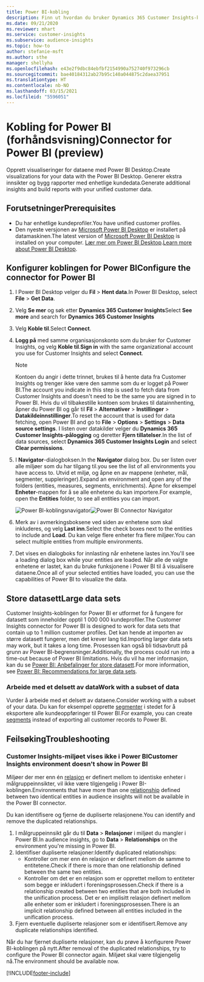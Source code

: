 ```yaml
---
title: Power BI-kobling
description: Finn ut hvordan du bruker Dynamics 365 Customer Insights-koblingen i Power BI.
ms.date: 09/21/2020
ms.reviewer: mhart
ms.service: customer-insights
ms.subservice: audience-insights
ms.topic: how-to
author: stefanie-msft
ms.author: sthe
manager: shellyha
ms.openlocfilehash: e43e2f9dbc84ebfbf2154990a752740f973296cb
ms.sourcegitcommit: bae40184312ab27b95c140a044875c2daea37951
ms.translationtype: HT
ms.contentlocale: nb-NO
ms.lasthandoff: 03/15/2021
ms.locfileid: "5596051"
---
```

# <a name="connector-for-power-bi-preview"></a><span data-ttu-id="2384c-103">Kobling for Power BI (forhåndsvisning)</span><span class="sxs-lookup"><span data-stu-id="2384c-103">Connector for Power BI (preview)</span></span>

<span data-ttu-id="2384c-104">Opprett visualiseringer for dataene med Power BI Desktop.</span><span class="sxs-lookup"><span data-stu-id="2384c-104">Create visualizations for your data with the Power BI Desktop.</span></span> <span data-ttu-id="2384c-105">Generer ekstra innsikter og bygg rapporter med enhetlige kundedata.</span><span class="sxs-lookup"><span data-stu-id="2384c-105">Generate additional insights and build reports with your unified customer data.</span></span>

## <a name="prerequisites"></a><span data-ttu-id="2384c-106">Forutsetninger</span><span class="sxs-lookup"><span data-stu-id="2384c-106">Prerequisites</span></span>

- <span data-ttu-id="2384c-107">Du har enhetlige kundeprofiler.</span><span class="sxs-lookup"><span data-stu-id="2384c-107">You have unified customer profiles.</span></span>
- <span data-ttu-id="2384c-108">Den nyeste versjonen av [Microsoft Power BI Desktop](https://powerbi.microsoft.com/desktop/) er installert på datamaskinen.</span><span class="sxs-lookup"><span data-stu-id="2384c-108">The latest version of [Microsoft Power BI Desktop](https://powerbi.microsoft.com/desktop/) is installed on your computer.</span></span> <span data-ttu-id="2384c-109">[Lær mer om Power BI Desktop](/power-bi/desktop-what-is-desktop).</span><span class="sxs-lookup"><span data-stu-id="2384c-109">[Learn more about Power BI Desktop](/power-bi/desktop-what-is-desktop).</span></span>

## <a name="configure-the-connector-for-power-bi"></a><span data-ttu-id="2384c-110">Konfigurer koblingen for Power BI</span><span class="sxs-lookup"><span data-stu-id="2384c-110">Configure the connector for Power BI</span></span>

1. <span data-ttu-id="2384c-111">I Power BI Desktop velger du **Fil** > **Hent data**.</span><span class="sxs-lookup"><span data-stu-id="2384c-111">In Power BI Desktop, select **File** > **Get Data**.</span></span>

1. <span data-ttu-id="2384c-112">Velg **Se mer** og søk etter **Dynamics 365 Customer Insights**</span><span class="sxs-lookup"><span data-stu-id="2384c-112">Select **See more** and search for **Dynamics 365 Customer Insights**</span></span>

1. <span data-ttu-id="2384c-113">Velg **Koble til**.</span><span class="sxs-lookup"><span data-stu-id="2384c-113">Select **Connect**.</span></span>

1. <span data-ttu-id="2384c-114">**Logg på** med samme organisasjonskonto som du bruker for Customer Insights, og velg **Koble til**.</span><span class="sxs-lookup"><span data-stu-id="2384c-114">**Sign in** with the same organizational account you use for Customer Insights and select **Connect**.</span></span>
   > [!NOTE]
   > <span data-ttu-id="2384c-115">Kontoen du angir i dette trinnet, brukes til å hente data fra Customer Insights og trenger ikke være den samme som du er logget på Power BI.</span><span class="sxs-lookup"><span data-stu-id="2384c-115">The account you indicate in this step is used to fetch data from Customer Insights and doesn't need to be the same you are signed in to Power BI.</span></span> <span data-ttu-id="2384c-116">Hvis du vil tilbakestille kontoen som brukes til datainnhenting, åpner du Power BI og går til **Fil** > **Alternativer** > **Instillinger** > **Datakildeinnstillinger**.</span><span class="sxs-lookup"><span data-stu-id="2384c-116">To reset the account that is used for data fetching, open Power BI and go to **File** > **Options** > **Settings** > **Data source settings**.</span></span> <span data-ttu-id="2384c-117">I listen over datakilder velger du **Dynamics 365 Customer Insights-pålogging** og deretter **Fjern tillatelser**.</span><span class="sxs-lookup"><span data-stu-id="2384c-117">In the list of data sources, select **Dynamics 365 Customer Insights Login** and select **Clear permissions**.</span></span>  

1. <span data-ttu-id="2384c-118">I **Navigator**-dialogboksen.</span><span class="sxs-lookup"><span data-stu-id="2384c-118">In the **Navigator** dialog box.</span></span> <span data-ttu-id="2384c-119">Du ser listen over alle miljøer som du har tilgang til.</span><span class="sxs-lookup"><span data-stu-id="2384c-119">you see the list of all environments you have access to.</span></span> <span data-ttu-id="2384c-120">Utvid et miljø, og åpne en av mappene (enheter, mål, segmenter, suppleringer).</span><span class="sxs-lookup"><span data-stu-id="2384c-120">Expand an environment and open any of the folders (entities, measures, segments, enrichments).</span></span> <span data-ttu-id="2384c-121">Åpne for eksempel **Enheter**-mappen for å se alle enhetene du kan importere.</span><span class="sxs-lookup"><span data-stu-id="2384c-121">For example, open the **Entities** folder, to see all entities you can import.</span></span>

   <span data-ttu-id="2384c-122">![Power BI-koblingsnavigator](media/power-bi-navigator.png "Power BI-koblingsnavigator")</span><span class="sxs-lookup"><span data-stu-id="2384c-122">![Power BI Connector Navigator](media/power-bi-navigator.png "Power BI Connector Navigator")</span></span>

1. <span data-ttu-id="2384c-123">Merk av i avmerkingsboksene ved siden av enhetene som skal inkluderes, og velg **Last inn**.</span><span class="sxs-lookup"><span data-stu-id="2384c-123">Select the check boxes next to the entities to include and **Load**.</span></span> <span data-ttu-id="2384c-124">Du kan velge flere enheter fra flere miljøer.</span><span class="sxs-lookup"><span data-stu-id="2384c-124">You can select multiple entities from multiple environments.</span></span>

1. <span data-ttu-id="2384c-125">Det vises en dialogboks for innlasting når enhetene lastes inn.</span><span class="sxs-lookup"><span data-stu-id="2384c-125">You'll see a loading dialog box while your entities are loaded.</span></span> <span data-ttu-id="2384c-126">Når alle de valgte enhetene er lastet, kan du bruke funksjonene i Power BI til å visualisere dataene.</span><span class="sxs-lookup"><span data-stu-id="2384c-126">Once all of your selected entities have loaded, you can use the capabilities of Power BI to visualize the data.</span></span>

## <a name="large-data-sets"></a><span data-ttu-id="2384c-127">Store datasett</span><span class="sxs-lookup"><span data-stu-id="2384c-127">Large data sets</span></span>

<span data-ttu-id="2384c-128">Customer Insights-koblingen for Power BI er utformet for å fungere for datasett som inneholder opptil 1 000 000 kundeprofiler.</span><span class="sxs-lookup"><span data-stu-id="2384c-128">The Customer Insights connector for Power BI is designed to work for data sets that contain up to 1 million customer profiles.</span></span> <span data-ttu-id="2384c-129">Det kan hende at importen av større datasett fungerer, men det krever lang tid.</span><span class="sxs-lookup"><span data-stu-id="2384c-129">Importing larger data sets may work, but it takes a long time.</span></span> <span data-ttu-id="2384c-130">Prosessen kan også bli tidsavbrutt på grunn av Power BI-begrensninger.</span><span class="sxs-lookup"><span data-stu-id="2384c-130">Additionally, the process could run into a time-out because of Power BI limitations.</span></span> <span data-ttu-id="2384c-131">Hvis du vil ha mer informasjon, kan du se [Power BI: Anbefalinger for store datasett](/power-bi/admin/service-premium-what-is#large-datasets).</span><span class="sxs-lookup"><span data-stu-id="2384c-131">For more information, see [Power BI: Recommendations for large data sets](/power-bi/admin/service-premium-what-is#large-datasets).</span></span> 

### <a name="work-with-a-subset-of-data"></a><span data-ttu-id="2384c-132">Arbeide med et delsett av data</span><span class="sxs-lookup"><span data-stu-id="2384c-132">Work with a subset of data</span></span>

<span data-ttu-id="2384c-133">Vurder å arbeide med et delsett av dataene.</span><span class="sxs-lookup"><span data-stu-id="2384c-133">Consider working with a subset of your data.</span></span> <span data-ttu-id="2384c-134">Du kan for eksempel opprette [segmenter](segments.md) i stedet for å eksportere alle kundeoppføringer til Power BI.</span><span class="sxs-lookup"><span data-stu-id="2384c-134">For example, you can create [segments](segments.md) instead of exporting all customer records to Power BI.</span></span>

## <a name="troubleshooting"></a><span data-ttu-id="2384c-135">Feilsøking</span><span class="sxs-lookup"><span data-stu-id="2384c-135">Troubleshooting</span></span>

### <a name="customer-insights-environment-doesnt-show-in-power-bi"></a><span data-ttu-id="2384c-136">Customer Insights-miljøet vises ikke i Power BI</span><span class="sxs-lookup"><span data-stu-id="2384c-136">Customer Insights environment doesn't show in Power BI</span></span>

<span data-ttu-id="2384c-137">Miljøer der mer enn én [relasjon](relationships.md) er definert mellom to identiske enheter i målgruppeinnsikter, vil ikke være tilgjengelig i Power BI-koblingen.</span><span class="sxs-lookup"><span data-stu-id="2384c-137">Environments that have more than one [relationship](relationships.md) defined between two identical entities in audience insights will not be available in the Power BI connector.</span></span>

<span data-ttu-id="2384c-138">Du kan identifisere og fjerne de dupliserte relasjonene.</span><span class="sxs-lookup"><span data-stu-id="2384c-138">You can identify and remove the duplicated relationships.</span></span>

1. <span data-ttu-id="2384c-139">I målgruppeinnsikt går du til **Data** > **Relasjoner** i miljøet du mangler i Power BI.</span><span class="sxs-lookup"><span data-stu-id="2384c-139">In audience insights, go to **Data** > **Relationships** on the environment you're missing in Power BI.</span></span>
2. <span data-ttu-id="2384c-140">Identifiser dupliserte relasjoner:</span><span class="sxs-lookup"><span data-stu-id="2384c-140">Identify duplicated relationships:</span></span>
   - <span data-ttu-id="2384c-141">Kontroller om mer enn én relasjon er definert mellom de samme to entitetene.</span><span class="sxs-lookup"><span data-stu-id="2384c-141">Check if there is more than one relationship defined between the same two entities.</span></span>
   - <span data-ttu-id="2384c-142">Kontroller om det er en relasjon som er opprettet mellom to entiteter som begge er inkludert i foreningsprosessen.</span><span class="sxs-lookup"><span data-stu-id="2384c-142">Check if there is a relationship created between two entities that are both included in the unification process.</span></span> <span data-ttu-id="2384c-143">Det er en implisitt relasjon definert mellom alle enheter som er inkludert i foreningsprosessen.</span><span class="sxs-lookup"><span data-stu-id="2384c-143">There is an implicit relationship defined between all entities included in the unification process.</span></span>
3. <span data-ttu-id="2384c-144">Fjern eventuelle dupliserte relasjoner som er identifisert.</span><span class="sxs-lookup"><span data-stu-id="2384c-144">Remove any duplicate relationships identified.</span></span>

<span data-ttu-id="2384c-145">Når du har fjernet dupliserte relasjoner, kan du prøve å konfigurere Power BI-koblingen på nytt.</span><span class="sxs-lookup"><span data-stu-id="2384c-145">After removal of the duplicated relationships, try to configure the Power BI connector again.</span></span> <span data-ttu-id="2384c-146">Miljøet skal være tilgjengelig nå.</span><span class="sxs-lookup"><span data-stu-id="2384c-146">The environment should be available now.</span></span>

[!INCLUDE[footer-include](../includes/footer-banner.md)]